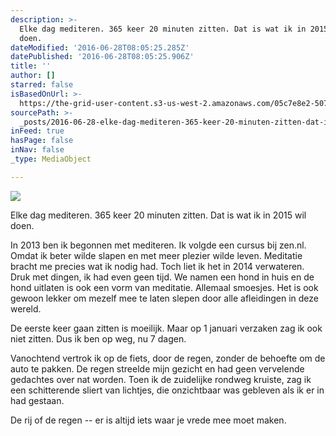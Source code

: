 ```yaml
---
description: >-
  Elke dag mediteren. 365 keer 20 minuten zitten. Dat is wat ik in 2015 wil
  doen.
dateModified: '2016-06-28T08:05:25.285Z'
datePublished: '2016-06-28T08:05:25.906Z'
title: ''
author: []
starred: false
isBasedOnUrl: >-
  https://the-grid-user-content.s3-us-west-2.amazonaws.com/05c7e8e2-507f-4f8c-b5bf-0d2df4d052d4.jpg
sourcePath: >-
  _posts/2016-06-28-elke-dag-mediteren-365-keer-20-minuten-zitten-dat-is-wat-i.md
inFeed: true
hasPage: false
inNav: false
_type: MediaObject

---
```

![](https://the-grid-user-content.s3-us-west-2.amazonaws.com/05c7e8e2-507f-4f8c-b5bf-0d2df4d052d4.jpg)

Elke dag mediteren. 365 keer 20 minuten zitten. Dat is wat ik in 2015 wil doen.

In 2013 ben ik begonnen met mediteren. Ik volgde een cursus bij zen.nl. Omdat ik beter wilde slapen en met meer plezier wilde leven. Meditatie bracht me precies wat ik nodig had. Toch liet ik het in 2014 verwateren. Druk met dingen, ik had even geen tijd. We namen een hond in huis en de hond uitlaten is ook een vorm van meditatie. Allemaal smoesjes. Het is ook gewoon lekker om mezelf mee te laten slepen door alle afleidingen in deze wereld.

De eerste keer gaan zitten is moeilijk. Maar op 1 januari verzaken zag ik ook niet zitten. Dus ik ben op weg, nu 7 dagen.

Vanochtend vertrok ik op de fiets, door de regen, zonder de behoefte om de auto te pakken. De regen streelde mijn gezicht en had geen vervelende gedachtes over nat worden. Toen ik de zuidelijke rondweg kruiste, zag ik een schitterende sliert van lichtjes, die onzichtbaar was gebleven als ik er in had gestaan.

De rij of de regen -- er is altijd iets waar je vrede mee moet maken.